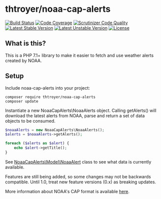 # thtroyer/noaa-cap-alerts

[![Build Status](https://scrutinizer-ci.com/g/thtroyer/noaa-cap-alerts/badges/build.png?b=master)](https://scrutinizer-ci.com/g/thtroyer/noaa-cap-alerts/build-status/master)
[![Code Coverage](https://scrutinizer-ci.com/g/thtroyer/noaa-cap-alerts/badges/coverage.png?b=master)](https://scrutinizer-ci.com/g/thtroyer/noaa-cap-alerts/?branch=master)
[![Scrutinizer Code Quality](https://scrutinizer-ci.com/g/thtroyer/noaa-cap-alerts/badges/quality-score.png?b=master)](https://scrutinizer-ci.com/g/thtroyer/noaa-cap-alerts/?branch=master)
[![Latest Stable Version](https://poser.pugx.org/thtroyer/noaa-cap-alerts/version)](https://packagist.org/packages/thtroyer/noaa-cap-alerts)
[![Latest Unstable Version](https://poser.pugx.org/thtroyer/noaa-cap-alerts/v/unstable)](//packagist.org/packages/thtroyer/noaa-cap-alerts)
[![License](https://poser.pugx.org/thtroyer/noaa-cap-alerts/license)](https://packagist.org/packages/thtroyer/noaa-cap-alerts)

## What is this?
This is a PHP 7.1+ library to make it easier to fetch and use weather alerts created by NOAA.

## Setup

Include noaa-cap-alerts into your project:

```
composer require thtroyer/noaa-cap-alerts
composer update
```

Instantiate a new NoaaCapAlerts\NoaaAlerts object.  Calling getAlerts() will download the latest alerts from NOAA, parse and return a set of data objects to be consumed.

```php
$noaaAlerts = new NoaaCapAlerts\NoaaAlerts();
$alerts = $noaaAlerts->getAlerts();

foreach ($alerts as $alert) {
    echo $alert->getTitle();
}
```

See [NoaaCapAlerts\Model\NoaaAlert](https://github.com/thtroyer/noaa-cap-alerts/blob/master/src/NoaaCapAlerts/Model/NoaaAlert.php) class to see what data is currently available.

Features are still being added, so some changes may not be backwards compatible.  Until 1.0, treat new feature versions (0.x) as breaking updates.

More information about NOAA's CAP format is available [here](http://alerts.weather.gov/).

